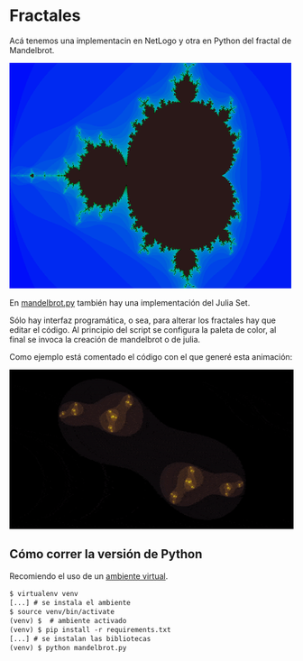 # Fractales

Acá tenemos una implementacin en NetLogo y otra en Python del fractal de Mandelbrot.

<img src="mandelbrot.png">

En [mandelbrot.py](mandelbrot.py) también hay una implementación del Julia Set.

Sólo hay interfaz programática, o sea, para alterar los fractales hay
que editar el código. Al principio del script se configura la paleta
de color, al final se invoca la creación de mandelbrot o de julia.

Como ejemplo está comentado el código con el que generé esta animación:

<img src="julia.gif">


## Cómo correr la versión de Python

Recomiendo el uso de un [ambiente virtual](http://virtualenv.org).

	$ virtualenv venv
	[...] # se instala el ambiente
	$ source venv/bin/activate
	(venv) $  # ambiente activado
	(venv) $ pip install -r requirements.txt
	[...] # se instalan las bibliotecas
	(venv) $ python mandelbrot.py
